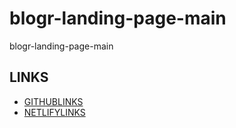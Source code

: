 # blogr-landing-page-main

blogr-landing-page-main

## LINKS

- [GITHUBLINKS](https://github.com/JohnCarlo952/blogr-landing-page-main)
- [NETLIFYLINKS](https://github.com/JohnCarlo952/blogr-landing-page-main)
